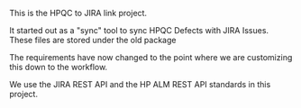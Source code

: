 This is the HPQC to JIRA link project.

It started out as a "sync" tool to sync HPQC Defects with JIRA Issues. These files are stored under the old package 

The requirements have now changed to the point where we are customizing this down to the workflow.

We use the JIRA REST API and the HP ALM REST API standards in this project.
